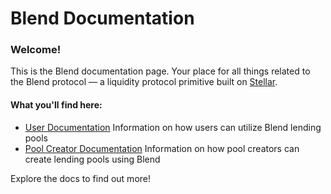 # Blend Documentation

### Welcome!

This is the Blend documentation page. Your place for all things related to the Blend protocol — a liquidity protocol primitive built on [Stellar](https://www.stellar.org).

#### What you'll find here:

* [User Documentation](broken-reference) Information on how users can utilize Blend lending pools
* [Pool Creator Documentation](pool-creators/general.md) Information on how pool creators can create lending pools using Blend

Explore the docs to find out more!
